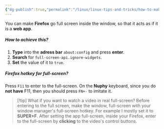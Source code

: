 ```yaml
---
{"dg-publish":true,"permalink":"/linux/linux-tips-and-tricks/how-to-make-firefox-go-fullscreen-inside-the-window/","noteIcon":""}
---
```


You can make **Firefox** go full screen inside the window, so that it acts as if it is a **web app**.
##### How to achieve this?
1. **Type** into the **adress bar** `about:config` and press **enter**.
2. **Search** for `full-screen-api.ignore-widgets`.
3. **Set** the value of it to `true`.
##### Firefox hotkey for full-screen?
Press `F11` to enter to the full-screen. On the **Nuphy** keyboard, since you do **not have** F11, then you should press `FN+-` to imitate it.

> [!tip] What if you want to watch a video in real full-screen?
> Before entering to the full screen, make the window, full-screen with your window manager's full-screen hotkey. For example I mostly set it to **SUPER+F**. After setting the app full-screen, inside your Firefox, enter to the full-screen by **clicking** to the video's control buttons.